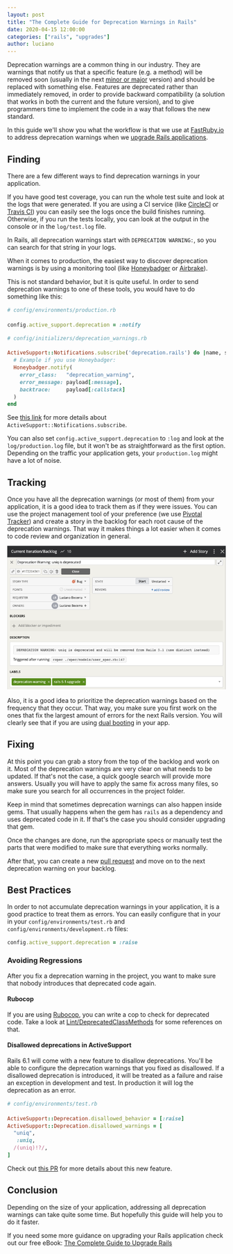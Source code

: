 ```yaml
---
layout: post
title: "The Complete Guide for Deprecation Warnings in Rails"
date: 2020-04-15 12:00:00
categories: ["rails", "upgrades"]
author: luciano
---
```


Deprecation warnings are a common thing in our industry. They are warnings that notify us that a specific feature (e.g. a method) will be removed soon (usually in the next [minor or major](https://semver.org/) version) and should be replaced with something else.
Features are deprecated rather than immediately removed, in order to provide backward compatibility (a solution that works in both the current and the future version), and to give programmers time to implement the code in a way that follows the new standard.

In this guide we'll show you what the workflow is that we use at [FastRuby.io](https://www.fastruby.io) to address deprecation warnings when we [upgrade Rails applications](https://www.fastruby.io/blog/tags/upgrades).

<!--more-->

## Finding

There are a few different ways to find deprecation warnings in your application.

If you have good test coverage, you can run the whole test suite and look at the logs that were generated. If you are using a CI service (like [CircleCI](https://circleci.com/) or [Travis CI](https://travis-ci.org/)) you can easily see the logs once the build finishes running. Otherwise, if you run the tests locally, you can look at the output in the console or in the `log/test.log` file.

In Rails, all deprecation warnings start with `DEPRECATION WARNING:`, so you can search for that string in your logs.

When it comes to production, the easiest way to discover deprecation warnings is by using a monitoring tool (like [Honeybadger](https://www.honeybadger.io/) or [Airbrake](https://airbrake.io/)).

This is not standard behavior, but it is quite useful. In order to send deprecation warnings to one of these tools, you would have to do something like this:

```ruby
# config/environments/production.rb

config.active_support.deprecation = :notify
```

```ruby
# config/initializers/deprecation_warnings.rb

ActiveSupport::Notifications.subscribe('deprecation.rails') do |name, start, finish, id, payload|
  # Example if you use Honeybadger:
  Honeybadger.notify(
    error_class:   "deprecation_warning",
    error_message: payload[:message],
    backtrace:     payload[:callstack]
  )
end
```

See [this link](https://guides.rubyonrails.org/active_support_instrumentation.html#subscribing-to-an-event) for more details about `ActiveSupport::Notifications.subscribe`.

You can also set `config.active_support.deprecation` to `:log` and look at the `log/production.log` file, but it won't be as straightforward as the first option. Depending on the traffic your application gets, your `production.log` might have a lot of noise.

## Tracking

Once you have all the deprecation warnings (or most of them) from your application, it is a good idea to track them as if they were issues.
You can use the project management tool of your preference (we use [Pivotal Tracker](https://www.ombulabs.com/blog/agile/pivotal-tracker/how-we-use-pivotal-tracker-at-ombu-labs.html)) and create a story in the backlog for each root cause of the deprecation warnings. That way it makes things a lot easier when it comes to code review and organization in general.

<img src="/assets/images/deprecation-warning-story.png" alt="Deprecation Warning Story for Rails Upgrade" />

Also, it is a good idea to prioritize the deprecation warnings based on the frequency that they occur.
That way, you make sure you first work on the ones that fix the largest amount of errors for the next Rails version. You will clearly see that if you are using [dual booting](https://www.fastruby.io/blog/upgrade-rails/dual-boot/dual-boot-with-rails-6-0-beta.html) in your app.

## Fixing

At this point you can grab a story from the top of the backlog and work on it. Most of the deprecation warnings are very clear on what needs to be updated. If that's not the case, a quick google search will provide more answers. Usually you will have to apply the same fix across many files, so make sure you search for all occurrences in the project folder.

Keep in mind that sometimes deprecation warnings can also happen inside gems. That usually happens when the gem has `rails` as a dependency and uses deprecated code in it. If that's the case you should consider upgrading that gem.

Once the changes are done, run the appropriate specs or manually test the parts that were modified to make sure that everything works normally.

After that, you can create a new [pull request](https://www.ombulabs.com/blog/agile/learning/pull-requests/submitting-prs.html) and move on to the next deprecation warning on your backlog.

## Best Practices

In order to not accumulate deprecation warnings in your application, it is a good practice to treat them as errors.
You can easily configure that in your in your `config/environments/test.rb` and `config/environments/development.rb` files:

```ruby
config.active_support.deprecation = :raise
```

### Avoiding Regressions

After you fix a deprecation warning in the project, you want to make sure that nobody introduces that deprecated code again.

#### Rubocop

If you are using [Rubocop](https://github.com/rubocop-hq/rubocop), you can write a cop to check for deprecated code. Take a look at [Lint/DeprecatedClassMethods](https://github.com/rubocop-hq/rubocop/blob/master/lib/rubocop/cop/lint/deprecated_class_methods.rb) for some references on that.

#### Disallowed deprecations in ActiveSupport

Rails 6.1 will come with a new feature to disallow deprecations. You'll be able to configure the deprecation warnings that you fixed as disallowed. If a disallowed deprecation is introduced, it will be treated as a failure and raise an exception in development and test. In production it will log the deprecation as an error.

```ruby
# config/environments/test.rb

ActiveSupport::Deprecation.disallowed_behavior = [:raise]
ActiveSupport::Deprecation.disallowed_warnings = [
  "uniq",
   :uniq,
  /(uniq)!?/,
]
```

Check out [this PR](https://github.com/rails/rails/pull/37940) for more details about this new feature.

## Conclusion

Depending on the size of your application, addressing all deprecation warnings can take quite some time. But hopefully this guide will help you to do it faster.

If you need some more guidance on upgrading your Rails application check out our free eBook: [The Complete Guide to Upgrade Rails](https://www.fastruby.io/)
